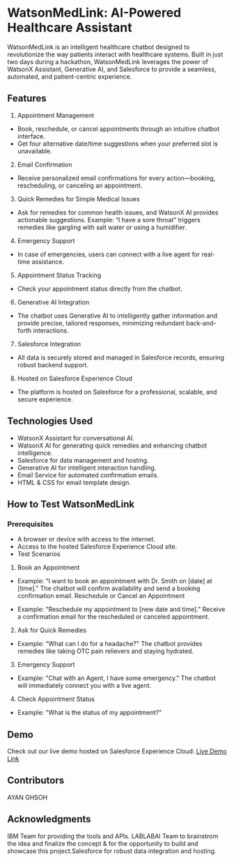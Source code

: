 # WatsonMedLink: AI-Powered Healthcare Assistant

WatsonMedLink is an intelligent healthcare chatbot designed to revolutionize the way patients interact with healthcare systems. Built in just two days during a hackathon, WatsonMedLink leverages the power of WatsonX Assistant, Generative AI, and Salesforce to provide a seamless, automated, and patient-centric experience.

## Features
1. Appointment Management
  - Book, reschedule, or cancel appointments through an intuitive chatbot interface.
  - Get four alternative date/time suggestions when your preferred slot is unavailable.
2. Email Confirmation
  - Receive personalized email confirmations for every action—booking, rescheduling, or canceling an appointment.
3. Quick Remedies for Simple Medical Issues
 - Ask for remedies for common health issues, and WatsonX AI provides actionable suggestions.
   Example: “I have a sore throat” triggers remedies like gargling with salt water or using a humidifier.
4. Emergency Support
 - In case of emergencies, users can connect with a live agent for real-time assistance.
5. Appointment Status Tracking
 - Check your appointment status directly from the chatbot.
6. Generative AI Integration
 - The chatbot uses Generative AI to intelligently gather information and provide precise, tailored responses, minimizing redundant back-and-forth interactions.
7. Salesforce Integration
 - All data is securely stored and managed in Salesforce records, ensuring robust backend support.
8. Hosted on Salesforce Experience Cloud
 - The platform is hosted on Salesforce for a professional, scalable, and secure experience.

## Technologies Used

 - WatsonX Assistant for conversational AI.
 - WatsonX AI for generating quick remedies and enhancing chatbot intelligence.
 - Salesforce for data management and hosting.
 - Generative AI for intelligent interaction handling.
 - Email Service for automated confirmation emails.
 - HTML & CSS for email template design.

## How to Test WatsonMedLink
### Prerequisites
 - A browser or device with access to the internet.
 - Access to the hosted Salesforce Experience Cloud site.
 - Test Scenarios
1. Book an Appointment

- Example: "I want to book an appointment with Dr. Smith on [date] at [time]."
  The chatbot will confirm availability and send a booking confirmation email.
  Reschedule or Cancel an Appointment

- Example: "Reschedule my appointment to [new date and time]."
  Receive a confirmation email for the rescheduled or canceled appointment.

2. Ask for Quick Remedies

- Example: "What can I do for a headache?"
  The chatbot provides remedies like taking OTC pain relievers and staying hydrated.

3. Emergency Support

- Example: "Chat with an Agent, I have some emergency."
  The chatbot will immediately connect you with a live agent.

4. Check Appointment Status

- Example: "What is the status of my appointment?"



## Demo
  Check out our live demo hosted on Salesforce Experience Cloud: [Live Demo Link](https://agno-dev-ed.develop.my.site.com/WatsonMedLink/s/)

## Contributors
  AYAN GHSOH

## Acknowledgments
IBM Team for providing the tools and APIs.
LABLABAI Team to brainstrom the idea and finalize the concept & for the opportunity to build and showcase this project.Salesforce for robust data integration and hosting.
